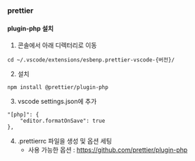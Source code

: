 ### prettier
#### plugin-php 설치
1. 콘솔에서 아래 디렉터리로 이동
```
cd ~/.vscode/extensions/esbenp.prettier-vscode-{버전}/
```
2. 설치
```
npm install @prettier/plugin-php
```
3. vscode settings.json에 추가
```
"[php]": {
    "editor.formatOnSave": true
},
```
4. .prettierrc 파일을 생성 및 옵션 세팅
    - 사용 가능한 옵션 : https://github.com/prettier/plugin-php
